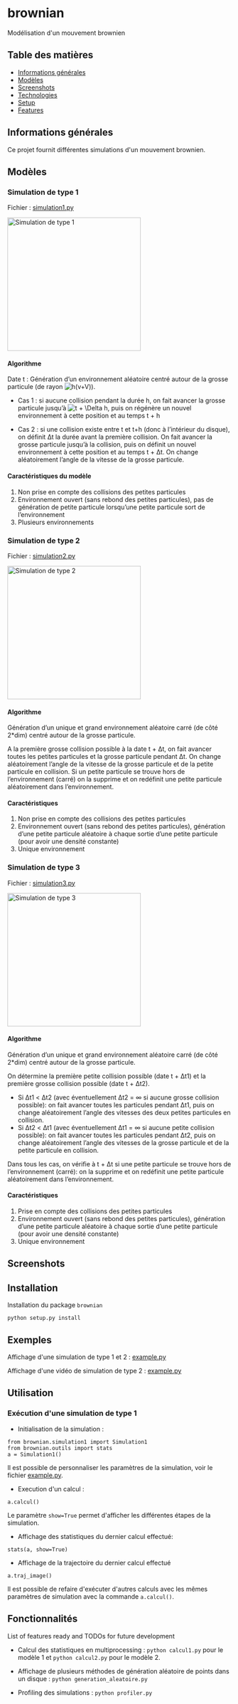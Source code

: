 # brownian
Modélisation d'un mouvement brownien

## Table des matières
* [Informations générales](#informations-générales)
* [Modèles](#Modèles)
* [Screenshots](#screenshots)
* [Technologies](#technologies)
* [Setup](#setup)
* [Features](#features)


## Informations générales

Ce projet fournit différentes simulations d'un mouvement brownien.

## Modèles

### Simulation de type 1

Fichier : [simulation1.py](simulation1.py)

<img src="./img/simulation1.gif" alt="Simulation de type 1" height="300"/> 

#### Algorithme 
Date t : Génération d’un environnement aléatoire centré autour de la grosse particule (de rayon ![h(v+V)](https://render.githubusercontent.com/render/math?math=h(v%2BV))). 

* Cas 1 : si aucune collision pendant la durée h, on fait avancer la grosse particule jusqu’à ![t + \Delta h](https://render.githubusercontent.com/render/math?math=t%20%2B%20%5CDelta%20h), puis on régénère un nouvel environnement à cette position et au temps t + h

* Cas 2 : si une collision existe entre t et t+h (donc à l’intérieur du disque), on définit Δt la durée avant la première collision. On fait avancer la grosse particule jusqu’à la collision, puis on définit un nouvel environnement à cette position et au temps t + Δt. On change aléatoirement l’angle de la vitesse de la grosse particule.

#### Caractéristiques du modèle
1. Non prise en compte des collisions des petites particules
2. Environnement ouvert (sans rebond des petites particules), pas de génération de petite particule lorsqu’une petite particule sort de l’environnement
3. Plusieurs environnements


### Simulation de type 2

Fichier : [simulation2.py](simulation2.py)

<img src="./img/simulation2.gif" alt="Simulation de type 2" height="300"/>

#### Algorithme 

Génération d’un unique et grand environnement aléatoire carré (de côté 2*dim) centré autour de la grosse particule. 

A la première grosse collision possible à la date t + Δt, on fait avancer toutes les petites particules et la grosse particule pendant Δt. On change aléatoirement l’angle de la vitesse de la grosse particule et de la petite particule en collision. Si un petite particule se trouve hors de l’environnement (carré) on la supprime et on redéfinit une petite particule aléatoirement dans l’environnement.

#### Caractéristiques
1. Non prise en compte des collisions des petites particules
2. Environnement ouvert (sans rebond des petites particules), génération d’une petite particule aléatoire à chaque sortie d’une petite particule (pour avoir une densité constante)
3. Unique environnement


### Simulation de type 3

Fichier : [simulation3.py](simulation3.py)

<img src="./img/simulation3.gif" alt="Simulation de type 3" height="300"/>

#### Algorithme
Génération d’un unique et grand environnement aléatoire carré (de côté 2*dim) centré autour de la grosse particule. 

On détermine la première petite collision possible (date t + Δt1) et la première grosse collision possible (date t + Δt2).

* Si Δt1 < Δt2 (avec éventuellement Δt2 = ∞ si aucune grosse collision possible): on fait avancer toutes les particules pendant Δt1, puis on change aléatoirement l’angle des vitesses des deux petites particules en collision.
* Si Δt2 < Δt1 (avec éventuellement Δt1 = ∞ si aucune petite collision possible): on fait avancer toutes les particules pendant Δt2, puis on change aléatoirement l’angle des vitesses de la grosse particule et de la petite particule en collision.

Dans tous les cas, on vérifie à t + Δt  si une petite particule se trouve hors de l’environnement (carré): on la supprime et on redéfinit une petite particule aléatoirement dans l’environnement.

#### Caractéristiques
1. Prise en compte des collisions des petites particules
2. Environnement ouvert (sans rebond des petites particules), génération d’une petite particule aléatoire à chaque sortie d’une petite particule (pour avoir une densité constante)
3. Unique environnement



## Screenshots


## Installation
Installation du package `brownian`
```
python setup.py install
```

## Exemples
Affichage d'une simulation de type 1 et 2 : [example.py](examples/example.py)

Affichage d'une vidéo de simulation de type 2 : [example.py](movie.py)


## Utilisation

### Exécution d'une simulation de type 1

* Initialisation de la simulation : 
```
from brownian.simulation1 import Simulation1
from brownian.outils import stats
a = Simulation1()
```
Il est possible de personnaliser les paramètres de la simulation, voir le fichier [example.py](examples/example.py).

* Execution d'un calcul :
```
a.calcul()
```
Le paramètre `show=True` permet d'afficher les différentes étapes de la simulation.

* Affichage des statistiques du dernier calcul effectué: 
```
stats(a, show=True)
```

* Affichage de la trajectoire du dernier calcul effectué
```
a.traj_image()
```
Il est possible de refaire d'exécuter d'autres calculs avec les mêmes paramètres de simulation avec la commande `a.calcul()`.


## Fonctionnalités
List of features ready and TODOs for future development

* Calcul des statistiques en multiprocessing : `python calcul1.py` pour le modèle 1 et `python calcul2.py` pour le modèle 2.

* Affichage de plusieurs méthodes de génération aléatoire de points dans un disque : `python generation_aleatoire.py`

* Profiling des simulations : `python profiler.py`


